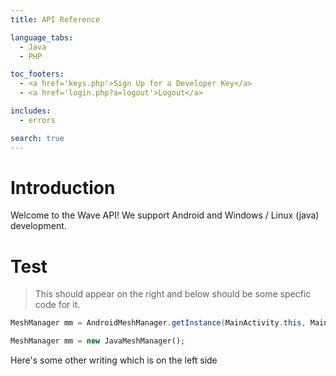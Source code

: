```yaml
---
title: API Reference

language_tabs:
  - Java
  - PHP

toc_footers:
  - <a href='keys.php'>Sign Up for a Developer Key</a>
  - <a href='login.php?a=logout'>Logout</a>

includes:
  - errors

search: true
---
```


# Introduction

Welcome to the Wave API! We support Android and Windows / Linux (java) development.

# Test

> This should appear on the right and below should be some specfic code for it.

```Java
MeshManager mm = AndroidMeshManager.getInstance(MainActivity.this, MainActivity.this);
```

```PHP
MeshManager mm = new JavaMeshManager();
```
Here's some other writing which is on the left side

